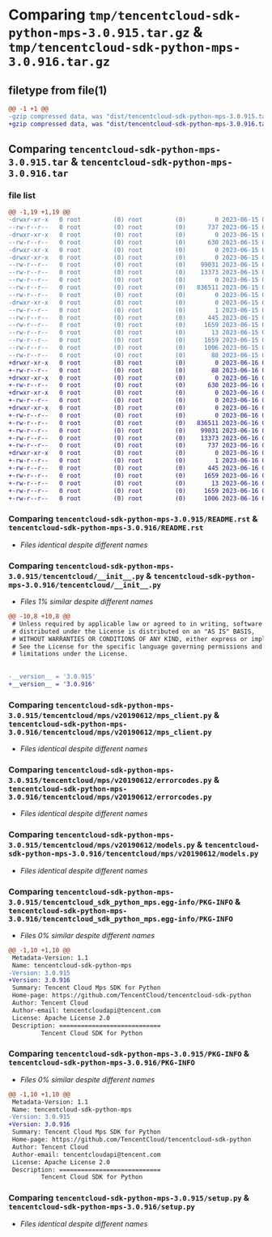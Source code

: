 # Comparing `tmp/tencentcloud-sdk-python-mps-3.0.915.tar.gz` & `tmp/tencentcloud-sdk-python-mps-3.0.916.tar.gz`

## filetype from file(1)

```diff
@@ -1 +1 @@
-gzip compressed data, was "dist/tencentcloud-sdk-python-mps-3.0.915.tar", last modified: Thu Jun 15 00:29:45 2023, max compression
+gzip compressed data, was "dist/tencentcloud-sdk-python-mps-3.0.916.tar", last modified: Fri Jun 16 00:37:52 2023, max compression
```

## Comparing `tencentcloud-sdk-python-mps-3.0.915.tar` & `tencentcloud-sdk-python-mps-3.0.916.tar`

### file list

```diff
@@ -1,19 +1,19 @@
-drwxr-xr-x   0 root         (0) root         (0)        0 2023-06-15 00:29:45.000000 tencentcloud-sdk-python-mps-3.0.915/
--rw-r--r--   0 root         (0) root         (0)      737 2023-06-15 00:29:45.000000 tencentcloud-sdk-python-mps-3.0.915/README.rst
-drwxr-xr-x   0 root         (0) root         (0)        0 2023-06-15 00:29:45.000000 tencentcloud-sdk-python-mps-3.0.915/tencentcloud/
--rw-r--r--   0 root         (0) root         (0)      630 2023-06-15 00:29:45.000000 tencentcloud-sdk-python-mps-3.0.915/tencentcloud/__init__.py
-drwxr-xr-x   0 root         (0) root         (0)        0 2023-06-15 00:29:45.000000 tencentcloud-sdk-python-mps-3.0.915/tencentcloud/mps/
-drwxr-xr-x   0 root         (0) root         (0)        0 2023-06-15 00:29:45.000000 tencentcloud-sdk-python-mps-3.0.915/tencentcloud/mps/v20190612/
--rw-r--r--   0 root         (0) root         (0)    99031 2023-06-15 00:29:45.000000 tencentcloud-sdk-python-mps-3.0.915/tencentcloud/mps/v20190612/mps_client.py
--rw-r--r--   0 root         (0) root         (0)    13373 2023-06-15 00:29:45.000000 tencentcloud-sdk-python-mps-3.0.915/tencentcloud/mps/v20190612/errorcodes.py
--rw-r--r--   0 root         (0) root         (0)        0 2023-06-15 00:29:45.000000 tencentcloud-sdk-python-mps-3.0.915/tencentcloud/mps/v20190612/__init__.py
--rw-r--r--   0 root         (0) root         (0)   836511 2023-06-15 00:29:45.000000 tencentcloud-sdk-python-mps-3.0.915/tencentcloud/mps/v20190612/models.py
--rw-r--r--   0 root         (0) root         (0)        0 2023-06-15 00:29:45.000000 tencentcloud-sdk-python-mps-3.0.915/tencentcloud/mps/__init__.py
-drwxr-xr-x   0 root         (0) root         (0)        0 2023-06-15 00:29:45.000000 tencentcloud-sdk-python-mps-3.0.915/tencentcloud_sdk_python_mps.egg-info/
--rw-r--r--   0 root         (0) root         (0)        1 2023-06-15 00:29:45.000000 tencentcloud-sdk-python-mps-3.0.915/tencentcloud_sdk_python_mps.egg-info/dependency_links.txt
--rw-r--r--   0 root         (0) root         (0)      445 2023-06-15 00:29:45.000000 tencentcloud-sdk-python-mps-3.0.915/tencentcloud_sdk_python_mps.egg-info/SOURCES.txt
--rw-r--r--   0 root         (0) root         (0)     1659 2023-06-15 00:29:45.000000 tencentcloud-sdk-python-mps-3.0.915/tencentcloud_sdk_python_mps.egg-info/PKG-INFO
--rw-r--r--   0 root         (0) root         (0)       13 2023-06-15 00:29:45.000000 tencentcloud-sdk-python-mps-3.0.915/tencentcloud_sdk_python_mps.egg-info/top_level.txt
--rw-r--r--   0 root         (0) root         (0)     1659 2023-06-15 00:29:45.000000 tencentcloud-sdk-python-mps-3.0.915/PKG-INFO
--rw-r--r--   0 root         (0) root         (0)     1006 2023-06-15 00:29:45.000000 tencentcloud-sdk-python-mps-3.0.915/setup.py
--rw-r--r--   0 root         (0) root         (0)       88 2023-06-15 00:29:45.000000 tencentcloud-sdk-python-mps-3.0.915/setup.cfg
+drwxr-xr-x   0 root         (0) root         (0)        0 2023-06-16 00:37:52.000000 tencentcloud-sdk-python-mps-3.0.916/
+-rw-r--r--   0 root         (0) root         (0)       88 2023-06-16 00:37:52.000000 tencentcloud-sdk-python-mps-3.0.916/setup.cfg
+drwxr-xr-x   0 root         (0) root         (0)        0 2023-06-16 00:37:52.000000 tencentcloud-sdk-python-mps-3.0.916/tencentcloud/
+-rw-r--r--   0 root         (0) root         (0)      630 2023-06-16 00:37:52.000000 tencentcloud-sdk-python-mps-3.0.916/tencentcloud/__init__.py
+drwxr-xr-x   0 root         (0) root         (0)        0 2023-06-16 00:37:52.000000 tencentcloud-sdk-python-mps-3.0.916/tencentcloud/mps/
+-rw-r--r--   0 root         (0) root         (0)        0 2023-06-16 00:37:52.000000 tencentcloud-sdk-python-mps-3.0.916/tencentcloud/mps/__init__.py
+drwxr-xr-x   0 root         (0) root         (0)        0 2023-06-16 00:37:52.000000 tencentcloud-sdk-python-mps-3.0.916/tencentcloud/mps/v20190612/
+-rw-r--r--   0 root         (0) root         (0)        0 2023-06-16 00:37:52.000000 tencentcloud-sdk-python-mps-3.0.916/tencentcloud/mps/v20190612/__init__.py
+-rw-r--r--   0 root         (0) root         (0)   836511 2023-06-16 00:37:52.000000 tencentcloud-sdk-python-mps-3.0.916/tencentcloud/mps/v20190612/models.py
+-rw-r--r--   0 root         (0) root         (0)    99031 2023-06-16 00:37:52.000000 tencentcloud-sdk-python-mps-3.0.916/tencentcloud/mps/v20190612/mps_client.py
+-rw-r--r--   0 root         (0) root         (0)    13373 2023-06-16 00:37:52.000000 tencentcloud-sdk-python-mps-3.0.916/tencentcloud/mps/v20190612/errorcodes.py
+-rw-r--r--   0 root         (0) root         (0)      737 2023-06-16 00:37:52.000000 tencentcloud-sdk-python-mps-3.0.916/README.rst
+drwxr-xr-x   0 root         (0) root         (0)        0 2023-06-16 00:37:52.000000 tencentcloud-sdk-python-mps-3.0.916/tencentcloud_sdk_python_mps.egg-info/
+-rw-r--r--   0 root         (0) root         (0)        1 2023-06-16 00:37:52.000000 tencentcloud-sdk-python-mps-3.0.916/tencentcloud_sdk_python_mps.egg-info/dependency_links.txt
+-rw-r--r--   0 root         (0) root         (0)      445 2023-06-16 00:37:52.000000 tencentcloud-sdk-python-mps-3.0.916/tencentcloud_sdk_python_mps.egg-info/SOURCES.txt
+-rw-r--r--   0 root         (0) root         (0)     1659 2023-06-16 00:37:52.000000 tencentcloud-sdk-python-mps-3.0.916/tencentcloud_sdk_python_mps.egg-info/PKG-INFO
+-rw-r--r--   0 root         (0) root         (0)       13 2023-06-16 00:37:52.000000 tencentcloud-sdk-python-mps-3.0.916/tencentcloud_sdk_python_mps.egg-info/top_level.txt
+-rw-r--r--   0 root         (0) root         (0)     1659 2023-06-16 00:37:52.000000 tencentcloud-sdk-python-mps-3.0.916/PKG-INFO
+-rw-r--r--   0 root         (0) root         (0)     1006 2023-06-16 00:37:52.000000 tencentcloud-sdk-python-mps-3.0.916/setup.py
```

### Comparing `tencentcloud-sdk-python-mps-3.0.915/README.rst` & `tencentcloud-sdk-python-mps-3.0.916/README.rst`

 * *Files identical despite different names*

### Comparing `tencentcloud-sdk-python-mps-3.0.915/tencentcloud/__init__.py` & `tencentcloud-sdk-python-mps-3.0.916/tencentcloud/__init__.py`

 * *Files 1% similar despite different names*

```diff
@@ -10,8 +10,8 @@
 # Unless required by applicable law or agreed to in writing, software
 # distributed under the License is distributed on an "AS IS" BASIS,
 # WITHOUT WARRANTIES OR CONDITIONS OF ANY KIND, either express or implied.
 # See the License for the specific language governing permissions and
 # limitations under the License.
 
 
-__version__ = '3.0.915'
+__version__ = '3.0.916'
```

### Comparing `tencentcloud-sdk-python-mps-3.0.915/tencentcloud/mps/v20190612/mps_client.py` & `tencentcloud-sdk-python-mps-3.0.916/tencentcloud/mps/v20190612/mps_client.py`

 * *Files identical despite different names*

### Comparing `tencentcloud-sdk-python-mps-3.0.915/tencentcloud/mps/v20190612/errorcodes.py` & `tencentcloud-sdk-python-mps-3.0.916/tencentcloud/mps/v20190612/errorcodes.py`

 * *Files identical despite different names*

### Comparing `tencentcloud-sdk-python-mps-3.0.915/tencentcloud/mps/v20190612/models.py` & `tencentcloud-sdk-python-mps-3.0.916/tencentcloud/mps/v20190612/models.py`

 * *Files identical despite different names*

### Comparing `tencentcloud-sdk-python-mps-3.0.915/tencentcloud_sdk_python_mps.egg-info/PKG-INFO` & `tencentcloud-sdk-python-mps-3.0.916/tencentcloud_sdk_python_mps.egg-info/PKG-INFO`

 * *Files 0% similar despite different names*

```diff
@@ -1,10 +1,10 @@
 Metadata-Version: 1.1
 Name: tencentcloud-sdk-python-mps
-Version: 3.0.915
+Version: 3.0.916
 Summary: Tencent Cloud Mps SDK for Python
 Home-page: https://github.com/TencentCloud/tencentcloud-sdk-python
 Author: Tencent Cloud
 Author-email: tencentcloudapi@tencent.com
 License: Apache License 2.0
 Description: ============================
         Tencent Cloud SDK for Python
```

### Comparing `tencentcloud-sdk-python-mps-3.0.915/PKG-INFO` & `tencentcloud-sdk-python-mps-3.0.916/PKG-INFO`

 * *Files 0% similar despite different names*

```diff
@@ -1,10 +1,10 @@
 Metadata-Version: 1.1
 Name: tencentcloud-sdk-python-mps
-Version: 3.0.915
+Version: 3.0.916
 Summary: Tencent Cloud Mps SDK for Python
 Home-page: https://github.com/TencentCloud/tencentcloud-sdk-python
 Author: Tencent Cloud
 Author-email: tencentcloudapi@tencent.com
 License: Apache License 2.0
 Description: ============================
         Tencent Cloud SDK for Python
```

### Comparing `tencentcloud-sdk-python-mps-3.0.915/setup.py` & `tencentcloud-sdk-python-mps-3.0.916/setup.py`

 * *Files identical despite different names*

